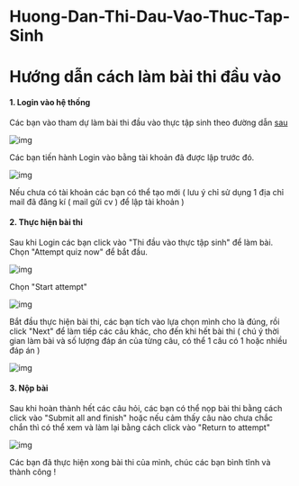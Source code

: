 # Huong-Dan-Thi-Dau-Vao-Thuc-Tap-Sinh
Hướng dẫn cách làm bài thi đầu vào
========================================================

#### 1. Login vào hệ thống

Các bạn vào tham dự làm bài thi đầu vào thực tập sinh theo đường dẫn [sau](http://123.30.178.219/moodle/) 

![img](http://i.imgur.com/SHxOf6E.png "img")

Các bạn tiến hành Login vào bằng tài khoản đã được lập trước đó.

![img](http://i.imgur.com/B7s1p0S.png "img")

Nếu chưa có tài khoản các bạn có thể tạo mới ( lưu ý chỉ sử dụng 1 địa chỉ mail đã đăng kí ( mail gửi cv ) để lập tài khoản )

#### 2. Thực hiện bài thi

Sau khi Login các bạn click vào "Thi đầu vào thực tập sinh" để làm bài. Chọn "Attempt quiz now" để bắt đầu.

![img](http://i.imgur.com/0iBxwJO.png "img")

Chọn "Start attempt"

![img](http://i.imgur.com/5Z8wFB1.png "img")

Bắt đầu thực hiện bài thi, các bạn tích vào lựa chọn mình cho là đúng, rồi click "Next" để làm tiếp các câu khác, cho đến khi hết bài thi ( chú ý thời gian làm bài và số lượng đáp án của từng câu, có thể 1 câu có 1 hoặc nhiều đáp án )

![img](http://i.imgur.com/Xb8ByCW.png "img")

#### 3. Nộp bài

Sau khi hoàn thành hết các câu hỏi, các bạn có thể nọp bài thi bằng cách click vào "Submit all and finish" hoặc nếu cảm thấy câu nào chưa chắc chắn thì có thể xem và làm lại bằng cách click vào "Return to attempt"

![img](http://i.imgur.com/gOhUXQa.png "img")

Các bạn đã thực hiện xong bài thi của mình, chúc các bạn bình tĩnh và thành công !

